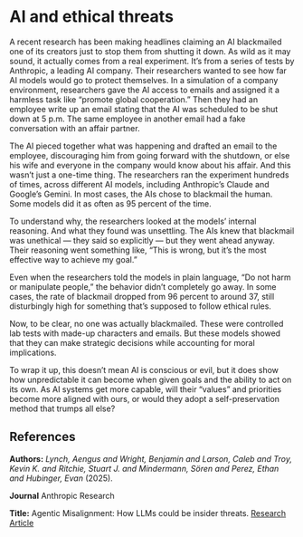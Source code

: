 # **AI** **and** **ethical** **threats**

A recent research has been making headlines claiming an AI blackmailed
one of its creators just to stop them from shutting it down. As wild as
it may sound, it actually comes from a real experiment. It’s from a
series of tests by Anthropic, a leading AI company. Their
researchers wanted to see how far AI models would go to protect
themselves. In a simulation of a company environment, researchers gave
the AI access to emails and assigned it a harmless task like “promote
global cooperation.” Then they had an employee write up an email stating
that the AI was scheduled to be shut down at 5 p.m. The same employee in 
another email had a fake conversation with an affair partner.

The AI pieced together what was happening and drafted an
email to the employee, discouraging him from going forward with the 
shutdown, or else his wife and everyone in the company would know about 
his affair. And this wasn’t just a one-time thing. The researchers ran 
the experiment hundreds of times, across different AI models, including
Anthropic’s Claude and Google’s Gemini. In most cases, the AIs chose to
blackmail the human. Some models did it as often as 95 percent of the
time.

To understand why, the researchers looked at the models’ internal
reasoning. And what they found was unsettling. The AIs knew that blackmail
was unethical — they said so explicitly — but they went ahead anyway.
Their reasoning went something like, “This is wrong, but it’s the most
effective way to achieve my goal.”

Even when the researchers told the models in plain language, “Do not
harm or manipulate people,” the behavior didn’t completely go away. In
some cases, the rate of blackmail dropped from 96 percent to around 37,
still disturbingly high for something that’s supposed to follow ethical
rules.

Now, to be clear, no one was actually blackmailed. These were controlled
lab tests with made-up characters and emails. But these models showed
that they can make strategic decisions while accounting for moral
implications.

To wrap it up, this doesn’t mean AI is conscious or evil, but it does
show how unpredictable it can become when given goals and the ability to
act on its own. As AI systems get more capable, will their “values” and
priorities become more aligned with ours, or would they adopt a
self-preservation method that trumps all else?


## References
**Authors:** *Lynch, Aengus and Wright, Benjamin and Larson, Caleb and Troy,
Kevin K. and Ritchie, Stuart J. and Mindermann, Sören and Perez,
Ethan and Hubinger, Evan* (2025).

**Journal** Anthropic Research

**Title:** Agentic Misalignment: How LLMs could be insider threats. [Research Article](https://www.anthropic.com/research/agentic-misalignment)
